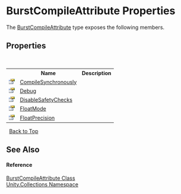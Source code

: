 # BurstCompileAttribute Properties
 

The <a href="be3b64b1-b389-cac2-cf7e-b8e4e8b2f505">BurstCompileAttribute</a> type exposes the following members.


## Properties
&nbsp;<table><tr><th></th><th>Name</th><th>Description</th></tr><tr><td>![Public property](media/pubproperty.gif "Public property")</td><td><a href="66db482f-b45e-1bdd-9a61-503a3667d868">CompileSynchronously</a></td><td /></tr><tr><td>![Public property](media/pubproperty.gif "Public property")</td><td><a href="056ffc54-9dd9-4aab-b777-a9e36313576b">Debug</a></td><td /></tr><tr><td>![Public property](media/pubproperty.gif "Public property")</td><td><a href="8d9915ec-e270-ef2c-254a-4643c358d2b7">DisableSafetyChecks</a></td><td /></tr><tr><td>![Public property](media/pubproperty.gif "Public property")</td><td><a href="7246f5ae-e3ff-da27-8f3a-f06922d9ba23">FloatMode</a></td><td /></tr><tr><td>![Public property](media/pubproperty.gif "Public property")</td><td><a href="5f5060f6-d838-d9e6-4133-ec01335b6bd4">FloatPrecision</a></td><td /></tr></table>&nbsp;
<a href="#burstcompileattribute-properties">Back to Top</a>

## See Also


#### Reference
<a href="be3b64b1-b389-cac2-cf7e-b8e4e8b2f505">BurstCompileAttribute Class</a><br /><a href="52449a24-d9ed-2309-6c07-183cca6a562f">Unity.Collections Namespace</a><br />